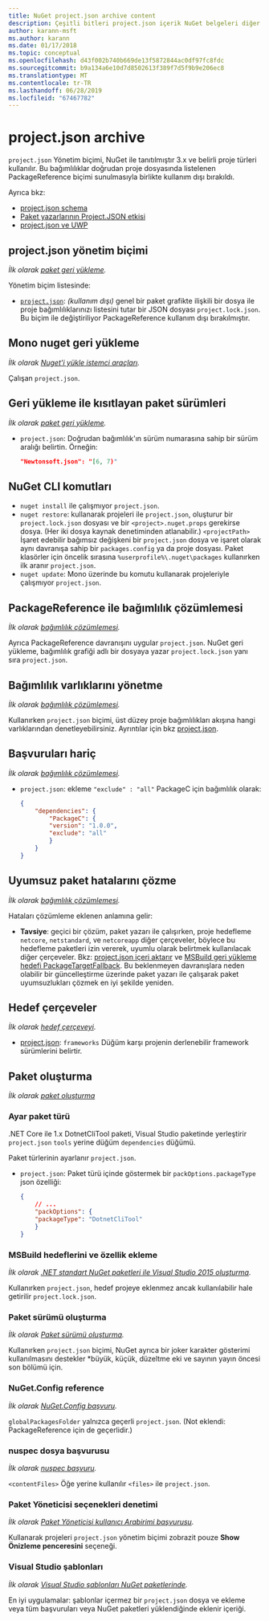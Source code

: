 ```yaml
---
title: NuGet project.json archive content
description: Çeşitli bitleri project.json içerik NuGet belgeleri diğer alanlarından kaldırıldı.
author: karann-msft
ms.author: karann
ms.date: 01/17/2018
ms.topic: conceptual
ms.openlocfilehash: d43f002b740b669de13f5872844ac0df97fc8fdc
ms.sourcegitcommit: b9a134a6e10d7d8502613f389f7d5f9b9e206ec8
ms.translationtype: MT
ms.contentlocale: tr-TR
ms.lasthandoff: 06/28/2019
ms.locfileid: "67467782"
---
```

# <a name="projectjson-archive"></a>project.json archive

`project.json` Yönetim biçimi, NuGet ile tanıtılmıştır 3.x ve belirli proje türleri kullanılır. Bu bağımlılıklar doğrudan proje dosyasında listelenen PackageReference biçimi sunulmasıyla birlikte kullanım dışı bırakıldı.

Ayrıca bkz:

- [project.json schema](project-json.md)
- [Paket yazarlarının Project.JSON etkisi](project-json-impact.md)
- [project.json ve UWP](project-json-and-uwp.md)

## <a name="projectjson-management-format"></a>project.json yönetim biçimi

*İlk olarak [paket geri yükleme](../what-is-nuget.md).*

Yönetim biçim listesinde:

- [`project.json`](project-json.md): *(kullanım dışı)* genel bir paket grafikte ilişkili bir dosya ile proje bağımlılıklarınızı listesini tutar bir JSON dosyası `project.lock.json`. Bu biçim ile değiştiriliyor PackageReference kullanım dışı bırakılmıştır.

## <a name="nuget-restore-on-mono"></a>Mono nuget geri yükleme

*İlk olarak [Nuget'i yükle istemci araçları](../install-nuget-client-tools.md).*

Çalışan `project.json`.

## <a name="constraining-package-versions-with-restore"></a>Geri yükleme ile kısıtlayan paket sürümleri

*İlk olarak [paket geri yükleme](../consume-packages/package-restore.md#constrain-package-versions-with-restore).*

- `project.json`: Doğrudan bağımlılık'ın sürüm numarasına sahip bir sürüm aralığı belirtin. Örneğin:

    ```json
    "Newtonsoft.json": "[6, 7)"
    ```

## <a name="nuget-cli-commands"></a>NuGet CLI komutları

- `nuget install` ile çalışmıyor `project.json`.
- `nuget restore`: kullanarak projeleri ile `project.json`, oluşturur bir `project.lock.json` dosyası ve bir `<project>.nuget.props` gerekirse dosya. (Her iki dosya kaynak denetiminden atlanabilir.) `<projectPath>` İşaret edebilir bağımsız değişkeni bir `project.json` dosya ve işaret olarak aynı davranışa sahip bir `packages.config` ya da proje dosyası. Paket klasörler için öncelik sırasına `%userprofile%\.nuget\packages` kullanırken ilk aranır `project.json`.
- `nuget update`: Mono üzerinde bu komutu kullanarak projeleriyle çalışmıyor `project.json`.

## <a name="dependency-resolution-with-packagereference"></a>PackageReference ile bağımlılık çözümlemesi

*İlk olarak [bağımlılık çözümlemesi](../consume-packages/dependency-resolution.md#dependency-resolution-with-packagereference).*

Ayrıca PackageReference davranışını uygular `project.json`. NuGet geri yükleme, bağımlılık grafiği adlı bir dosyaya yazar `project.lock.json` yanı sıra `project.json`.

## <a name="managing-dependency-assets"></a>Bağımlılık varlıklarını yönetme

*İlk olarak [bağımlılık çözümlemesi](../consume-packages/dependency-resolution.md#managing-dependency-assets).*

Kullanırken `project.json` biçimi, üst düzey proje bağımlılıkları akışına hangi varlıklarından denetleyebilirsiniz. Ayrıntılar için bkz [project.json](project-json.md).

## <a name="excluding-references"></a>Başvuruları hariç

*İlk olarak [bağımlılık çözümlemesi](../consume-packages/dependency-resolution.md#excluding-references).*

- `project.json`: ekleme `"exclude" : "all"` PackageC için bağımlılık olarak:

    ```json
    {
        "dependencies": {
            "PackageC": {
            "version": "1.0.0",
            "exclude": "all"
            }
        }
    }
    ```

## <a name="resolving-incompatible-package-errors"></a>Uyumsuz paket hatalarını çözme

*İlk olarak [bağımlılık çözümlemesi](../consume-packages/dependency-resolution.md#resolving-incompatible-package-errors).*

Hataları çözümleme eklenen anlamına gelir:

- **Tavsiye**: geçici bir çözüm, paket yazarı ile çalışırken, proje hedefleme `netcore`, `netstandard`, ve `netcoreapp` diğer çerçeveler, böylece bu hedefleme paketleri izin vererek, uyumlu olarak belirtmek kullanılacak diğer çerçeveler. Bkz: [project.json içeri aktarır](project-json.md#imports) ve [MSBuild geri yükleme hedefi PackageTargetFallback](../reference/msbuild-targets.md#packagetargetfallback). Bu beklenmeyen davranışlara neden olabilir bir güncelleştirme üzerinde paket yazarı ile çalışarak paket uyumsuzlukları çözmek en iyi şekilde yeniden.

## <a name="target-frameworks"></a>Hedef çerçeveler

*İlk olarak [hedef çerçeveyi](../reference/target-frameworks.md).*

- [project.json](project-json.md): `frameworks` Düğüm karşı projenin derlenebilir framework sürümlerini belirtir.

## <a name="creating-a-package"></a>Paket oluşturma

*İlk olarak [paket oluşturma](../create-packages/creating-a-package.md)*

### <a name="setting-a-package-type"></a>Ayar paket türü

.NET Core ile 1.x DotnetCliTool paketi, Visual Studio paketinde yerleştirir `project.json` `tools` yerine düğüm `dependencies` düğümü.

Paket türlerinin ayarlanır `project.json`.

- `project.json`: Paket türü içinde göstermek bir `packOptions.packageType` json özelliği:

    ```json
    {
        // ...
        "packOptions": {
        "packageType": "DotnetCliTool"
        }
    }
    ```

### <a name="adding-targets-and-props-for-msbuild"></a>MSBuild hedeflerini ve özellik ekleme

*İlk olarak [.NET standart NuGet paketleri ile Visual Studio 2015 oluşturma](../guides/create-net-standard-packages-vs2015.md).*

Kullanırken `project.json`, hedef projeye eklenmez ancak kullanılabilir hale getirilir `project.lock.json`.

### <a name="package-versioning"></a>Paket sürümü oluşturma

*İlk olarak [Paket sürümü oluşturma](../reference/package-versioning.md).*

Kullanırken `project.json` biçimi, NuGet ayrıca bir joker karakter gösterimi kullanılmasını destekler \*büyük, küçük, düzeltme eki ve sayının yayın öncesi son bölümü için.

### <a name="nugetconfig-reference"></a>NuGet.Config reference

*İlk olarak [NuGet.Config başvuru](../reference/nuget-config-file.md).*

`globalPackagesFolder` yalnızca geçerli `project.json`. (Not eklendi: PackageReference için de geçerlidir.)

### <a name="nuspec-file-reference"></a>nuspec dosya başvurusu

*İlk olarak [nuspec başvuru](../reference/nuspec.md).*

`<contentFiles>` Öğe yerine kullanılır `<files>` ile `project.json`.

### <a name="package-manager-options-control"></a>Paket Yöneticisi seçenekleri denetimi

*İlk olarak [Paket Yöneticisi kullanıcı Arabirimi başvurusu](../tools/package-manager-ui.md).*

Kullanarak projeleri `project.json` yönetim biçimi zobrazit pouze **Show Önizleme penceresini** seçeneği.

### <a name="visual-studio-templates"></a>Visual Studio şablonları

*İlk olarak [Visual Studio şablonları NuGet paketlerinde](../visual-studio-extensibility/visual-studio-templates.md).*

En iyi uygulamalar: şablonlar içermez bir `project.json` dosya ve ekleme veya tüm başvuruları veya NuGet paketleri yüklendiğinde eklenir içeriği.